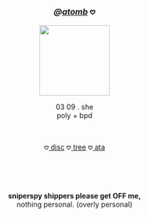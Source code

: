 <!--- HEADER --->
### <p align="center"><i>@<a href="https://neospring.org/@bonkatomic">atomb</a></i> 𖹭</i></b></p> 
<!------------->

<head>
</head>
</div>
<div align="center">
<div style="position: relative; text-align: center;">
<img src="https://files.catbox.moe/rkmt1t.jpg" width="140" height="140">
    <p align="center">03 09 . she<br>poly + bpd</p><br>
    <p>𖹭<a href="discordapp.com/users/796518029260619786"> disc</a> 𖹭<a href="https://colormytree.me/2024/01JEY0NKPDP14ZHX57Y7J9Z66Z"> tree</a> 𖹭<a href="https://pancake.atabook.org/"> ata</a></p>
    <br><br><br>
<p align="center"><b>sniperspy shippers please get OFF me,</b><br>
  nothing personal. (overly personal)
</p> 
